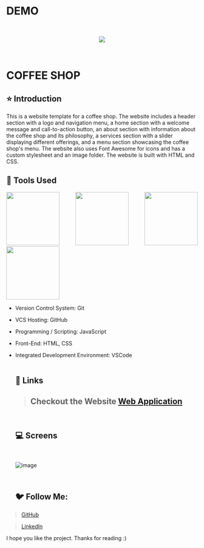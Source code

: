 
<br/>

# DEMO
<br>

<p align="center">
<img src="https://user-images.githubusercontent.com/86460997/215131242-80279277-30c6-4f60-88ce-9302e1e18e9c.png">
</p>


<br>

<p align="center">

 # COFFEE SHOP
 
</p>

## ⭐ Introduction

This is a website template for a coffee shop. The website includes a header section with a logo and navigation menu, a home section with a welcome message and call-to-action button, an about section with information about the coffee shop and its philosophy, a services section with a slider displaying different offerings, and a menu section showcasing the coffee shop's menu. The website also uses Font Awesome for icons and has a custom stylesheet and an image folder. The website is built with HTML and CSS.



## 🔨 Tools Used

<p align="justify">
<img height="140" width="140" src="https://www.w3.org/html/logo/downloads/HTML5_Logo_256.png">
<img height="140" width="140" src="https://logodix.com/logo/470309.png">
<img height="140" width="140" src="https://upload.wikimedia.org/wikipedia/commons/6/6a/JavaScript-logo.png">
<img height="140" width="140" src="https://code.visualstudio.com/assets/apple-touch-icon.png">
</p>


-  Version Control System: Git
-  VCS Hosting: GitHub
-  Programming / Scripting: JavaScript
-  Front-End: HTML, CSS
-  Integrated Development Environment: VSCode
   <br/>
   <br/>
   
   ## 🔗 Links
   
   > ## Checkout the Website [Web Application](https://saurabhdixit93.github.io/coffeeshop/)
   <br/>
   
   ## 💻 Screens
   <br/>
   
   ![image](https://user-images.githubusercontent.com/86460997/215131242-80279277-30c6-4f60-88ce-9302e1e18e9c.png)
   
   <br/>
   
   ## 🐦 Follow Me:

> [GitHub](github.com/Saurabhdixit93)


> [LinkedIn](https://www.linkedin.com/in/saurabhdixit93/)


I hope you like the project. Thanks for reading :)

   

   
   


